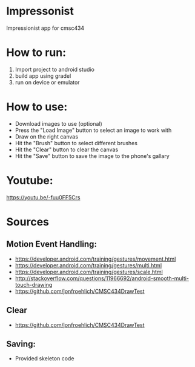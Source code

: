 # Impressonist
Impressionist app for cmsc434

# How to run:
1. Import project to android studio
2. build app using gradel
3. run on device or emulator

# How to use:
* Download images to use (optional)
* Press the "Load Image" button to select an image to work with
* Draw on the right canvas
* Hit the "Brush" button to select different brushes
* Hit the "Clear" button to clear the canvas
* Hit the "Save" button to save the image to the phone's gallary

# Youtube:
https://youtu.be/-fuu0FF5Crs

# Sources

## Motion Event Handling:
* https://developer.android.com/training/gestures/movement.html
* https://developer.android.com/training/gestures/multi.html
* https://developer.android.com/training/gestures/scale.html
* http://stackoverflow.com/questions/11966692/android-smooth-multi-touch-drawing
* https://github.com/jonfroehlich/CMSC434DrawTest

## Clear
* https://github.com/jonfroehlich/CMSC434DrawTest

## Saving:
* Provided skeleton code

